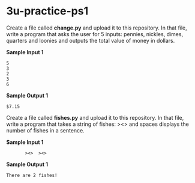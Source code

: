 # 3u-practice-ps1

Create a file called **change.py** and upload it to this repository. In that file, write a program that asks the user for 5 inputs: pennies, nickles, dimes, quarters and loonies and outputs the total value of money in dollars.

**Sample Input 1**
 ```
 5
 3
 2
 3
 6
 ```
 
 **Sample Output 1**
 ```
 $7.15
 ```

Create a file called **fishes.py** and upload it to this repository. In that file, write a program that takes a string of fishes: ><> and spaces displays the number of fishes in a sentence.

**Sample Input 1**

```
       ><>  ><> 
```

**Sample Output 1**

```
There are 2 fishes!
```

